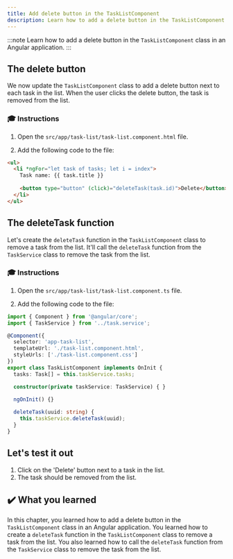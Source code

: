 ```yaml
---
title: Add delete button in the TaskListComponent
description: Learn how to add a delete button in the TaskListComponent class in an Angular application.
---
```


:::note
Learn how to add a delete button in the `TaskListComponent` class in an Angular application.
:::

## The delete button

We now update the `TaskListComponent` class to add a delete button next to each task in the list.
When the user clicks the delete button, the task is removed from the list.

### 🎓 Instructions

1. Open the `src/app/task-list/task-list.component.html` file.

2. Add the following code to the file:

```html ins={"1. Add a delete button": 4-5}
<ul>
  <li *ngFor="let task of tasks; let i = index">
    Task name: {{ task.title }}
    
    <button type="button" (click)="deleteTask(task.id)">Delete</button>
  </li>
</ul>
```

## The deleteTask function

Let's create the `deleteTask` function in the `TaskListComponent` class to remove a task from the list.
It'll call the `deleteTask` function from the `TaskService` class to remove the task from the list.

### 🎓 Instructions

1. Open the `src/app/task-list/task-list.component.ts` file.

2. Add the following code to the file:

```typescript ins={"Add the deleteTask function and call the TaskService deleteTask": 14-17}
import { Component } from '@angular/core';
import { TaskService } from '../task.service';

@Component({
  selector: 'app-task-list',
  templateUrl: './task-list.component.html',
  styleUrls: ['./task-list.component.css']
})
export class TaskListComponent implements OnInit {
  tasks: Task[] = this.taskService.tasks;

  constructor(private taskService: TaskService) { }
    
  ngOnInit() {}  

  deleteTask(uuid: string) {
    this.taskService.deleteTask(uuid);
  }
}
```

## Let's test it out

1. Click on the 'Delete' button next to a task in the list.
2. The task should be removed from the list.

## ✔️ What you learned

In this chapter, you learned how to add a delete button in the `TaskListComponent` class in an Angular application. You learned how to create a `deleteTask` function in the `TaskListComponent` class to remove a task from the list. You also learned how to call the `deleteTask` function from the `TaskService` class to remove the task from the list.
